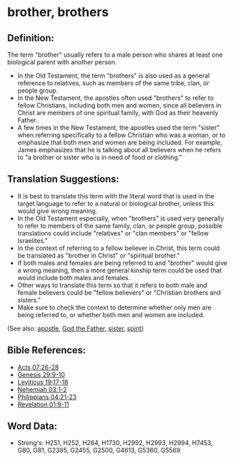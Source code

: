 # brother, brothers #

## Definition: ##

The term "brother" usually refers to a male person who shares at least one biological parent with another person.

* In the Old Testament, the term "brothers" is also used as a general reference to relatives, such as members of the same tribe, clan, or people group.
* In the New Testament, the apostles often used "brothers" to refer to fellow Christians, including both men and women, since all believers in Christ are members of one spiritual family, with God as their heavenly Father.
* A few times in the New Testament, the apostles used the term "sister" when referring specifically to a fellow Christian who was a woman, or to emphasize that both men and women are being included. For example, James emphasizes that he is talking about all believers when he refers to "a brother or sister who is in need of food or clothing."

## Translation Suggestions: ##

* It is best to translate this term with the literal word that is used in the target language to refer to a natural or biological brother, unless this would give wrong meaning.
* In the Old Testament especially, when "brothers" is used very generally to refer to members of the same family, clan, or people group, possible translations could include "relatives" or "clan members" or "fellow Israelites."
* In the context of referring to a fellow believer in Christ, this term could be translated as "brother in Christ" or "spiritual brother."
* If both males and females are being referred to and "brother" would give a wrong meaning, then a more general kinship term could be used that would include both males and females.
* Other ways to translate this term so that it refers to both male and female believers could be "fellow believers" or "Christian brothers and sisters."
* Make sure to check the context to determine whether only men are being referred to, or whether both men and women are included.

(See also: [apostle](../kt/apostle.md), [God the Father](../kt/godthefather.md), [sister](../other/sister.md), [spirit](../kt/spirit.md))

## Bible References: ##

* [Acts 07:26-28](rc://en/tn/help/act/07/26)
* [Genesis 29:9-10](rc://en/tn/help/gen/29/09)
* [Leviticus 19:17-18](rc://en/tn/help/lev/19/17)
* [Nehemiah 03:1-2](rc://en/tn/help/neh/03/01)
* [Philippians 04:21-23](rc://en/tn/help/php/04/21)
* [Revelation 01:9-11](rc://en/tn/help/rev/01/09)


## Word Data: ##

* Strong's: H251, H252, H264, H1730, H2992, H2993, H2994, H7453, G80, G81, G2385, G2455, G2500, G4613, G5360, G5569
